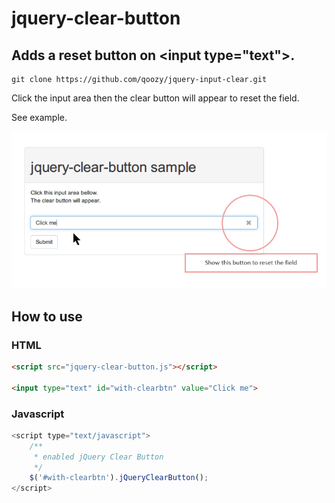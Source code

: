 # jquery-clear-button

## Adds a reset button on \<input type="text">.

````Shell
git clone https://github.com/qoozy/jquery-input-clear.git
````

Click the input area then the clear button will appear to reset the field.

See example.

![Screenshot](https://raw.githubusercontent.com/hodade/jquery-clear-button/master/example/sample.png)

## How to use

### HTML
````html
<script src="jquery-clear-button.js"></script>

<input type="text" id="with-clearbtn" value="Click me">
````

### Javascript
````js
<script type="text/javascript">
    /**
     * enabled jQuery Clear Button
     */
    $('#with-clearbtn').jQueryClearButton();
</script>
````
